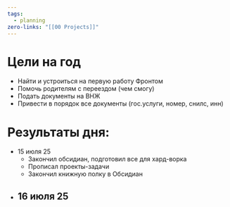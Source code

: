 ```yaml
---
tags:
  - planning
zero-links: "[[00 Projects]]"
---
```

# Цели на год
- Найти и устроиться на первую работу Фронтом
- Помочь родителям с переездом (чем смогу)
- Подать документы на ВНЖ
- Привести в порядок все документы (гос.услуги, номер, снилс, инн)


# Результаты дня:

- 15 июля 25
	- Закончил обсидиан, подготовил все для хард-ворка
	- Прописал проекты-задачи 
	- Закончил книжную полку в Обсидиан
- 16 июля 25
	- 